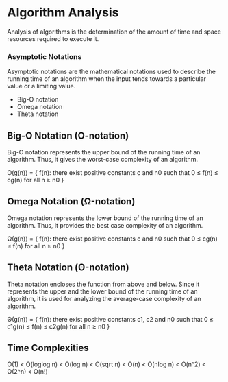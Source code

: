 # Algorithm Analysis

Analysis of algorithms is the determination of the amount of time and space resources required to execute it.

### Asymptotic Notations

Asymptotic notations are the mathematical notations used to describe the running time of an algorithm when the input tends towards a particular value or a limiting value.

- Big-O notation
- Omega notation
- Theta notation

## Big-O Notation (O-notation)

Big-O notation represents the upper bound of the running time of an algorithm. Thus, it gives the worst-case complexity of an algorithm.

O(g(n)) = { f(n): there exist positive constants c and n0 such that 0 ≤ f(n) ≤ cg(n) for all n ≥ n0 }

## Omega Notation (Ω-notation)

Omega notation represents the lower bound of the running time of an algorithm. Thus, it provides the best case complexity of an algorithm.

Ω(g(n)) = { f(n): there exist positive constants c and n0 such that 0 ≤ cg(n) ≤ f(n) for all n ≥ n0 }

## Theta Notation (Θ-notation)

Theta notation encloses the function from above and below. Since it represents the upper and the lower bound of the running time of an algorithm, it is used for analyzing the average-case complexity of an algorithm.

Θ(g(n)) = { f(n): there exist positive constants c1, c2 and n0 such that 0 ≤ c1g(n) ≤ f(n) ≤ c2g(n) for all n ≥ n0 }

## Time Complexities

O(1) < O(loglog n) < O(log n) < O(sqrt n) < O(n) < O(nlog n) < O(n^2) < O(2^n) < O(n!)